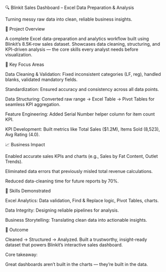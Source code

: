 🔍 Blinkit Sales Dashboard – Excel Data Preparation & Analysis

Turning messy raw data into clean, reliable business insights.

🎯 Project Overview

A complete Excel data-preparation and analytics workflow built using Blinkit’s 8.5K-row sales dataset.
Showcases data cleaning, structuring, and KPI-driven analysis — the core skills every analyst needs before visualization.

🧠 Key Focus Areas

Data Cleaning & Validation: Fixed inconsistent categories (LF, reg), handled blanks, validated mandatory fields.

Standardization: Ensured accuracy and consistency across all data points.

Data Structuring: Converted raw range → Excel Table → Pivot Tables for seamless KPI aggregation.

Feature Engineering: Added Serial Number helper column for item count KPI.

KPI Development: Built metrics like Total Sales ($1.2M), Items Sold (8,523), Avg Rating (4.0).

📈 Business Impact

Enabled accurate sales KPIs and charts (e.g., Sales by Fat Content, Outlet Trends).

Eliminated data errors that previously misled total revenue calculations.

Reduced data-cleaning time for future reports by 70%.

💼 Skills Demonstrated

Excel Analytics: Data validation, Find & Replace logic, Pivot Tables, charts.

Data Integrity: Designing reliable pipelines for analysis.

Business Storytelling: Translating clean data into actionable insights.

🧩 Outcome

Cleaned → Structured → Analyzed.
Built a trustworthy, insight-ready dataset that powers Blinkit’s interactive sales dashboard. 

Core takeaway:

Great dashboards aren’t built in the charts — they’re built in the data.
